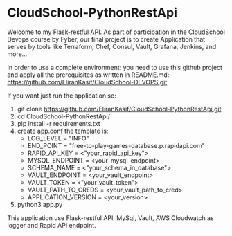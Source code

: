 # CloudSchool-PythonRestApi

Welcome to my Flask-restful API.
As part of participation in the CloudSchool Devops course by Fyber, our final project is to create Application that serves by tools like Terraform, Chef, Consul, Vault, Grafana, Jenkins, and more…

In order to use a complete environment:
you need to use this github project and apply all the prerequisites as written in README.md:
https://github.com/EliranKasif/CloudSchool-DEVOPS.git

If you want just run the application so:
1. git clone https://github.com/EliranKasif/CloudSchool-PythonRestApi.git
2. cd CloudSchool-PythonRestApi/
3. pip install -r requirements.txt
4. create app.conf the template is:
   * LOG_LEVEL = "INFO"
    * END_POINT = "free-to-play-games-database.p.rapidapi.com"
    * RAPID_API_KEY = <"your_rapid_api_key">
    * MYSQL_ENDPOINT = <your_mysql_endpoint>
    * SCHEMA_NAME = <"your_schema_in_database">
    * VAULT_ENDPOINT = <your_vault_endpoint>
    * VAULT_TOKEN = <"your_vault_token">
    * VAULT_PATH_TO_CREDS = <your_vault_path_to_cred>
    * APPLICATION_VERSION = <your_version>
5. python3 app.py

This application use Flask-restful API, MySql, Vault, AWS Cloudwatch as logger and Rapid API endpoint.





